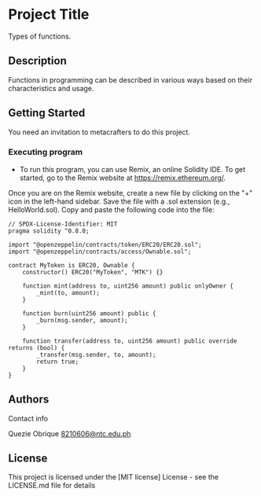 # Project Title

Types of functions.

## Description


Functions in programming can be described in various ways based on their characteristics and usage.


## Getting Started

You need an invitation to metacrafters to do this project.
### Executing program

* To run this program, you can use Remix, an online Solidity IDE. To get started, go to the Remix website at https://remix.ethereum.org/.

Once you are on the Remix website, create a new file by clicking on the "+" icon in the left-hand sidebar. Save the file with a .sol extension (e.g., HelloWorld.sol). Copy and paste the following code into the file:



```
// SPDX-License-Identifier: MIT
pragma solidity ^0.8.0;

import "@openzeppelin/contracts/token/ERC20/ERC20.sol";
import "@openzeppelin/contracts/access/Ownable.sol";

contract MyToken is ERC20, Ownable {
    constructor() ERC20("MyToken", "MTK") {}

    function mint(address to, uint256 amount) public onlyOwner {
        _mint(to, amount);
    }

    function burn(uint256 amount) public {
        _burn(msg.sender, amount);
    }

    function transfer(address to, uint256 amount) public override returns (bool) {
        _transfer(msg.sender, to, amount);
        return true;
    }
}
```

## Authors

Contact info

Quezie Obrique 
8210606@ntc.edu.ph
## License

This project is licensed under the [MIT license] License - see the LICENSE.md file for details
